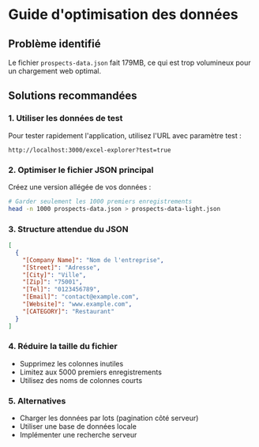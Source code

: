 # Guide d'optimisation des données

## Problème identifié
Le fichier `prospects-data.json` fait 179MB, ce qui est trop volumineux pour un chargement web optimal.

## Solutions recommandées

### 1. Utiliser les données de test
Pour tester rapidement l'application, utilisez l'URL avec paramètre test :
```
http://localhost:3000/excel-explorer?test=true
```

### 2. Optimiser le fichier JSON principal
Créez une version allégée de vos données :

```bash
# Garder seulement les 1000 premiers enregistrements
head -n 1000 prospects-data.json > prospects-data-light.json
```

### 3. Structure attendue du JSON
```json
[
  {
    "[Company Name]": "Nom de l'entreprise",
    "[Street]": "Adresse",
    "[City]": "Ville",
    "[Zip]": "75001",
    "[Tel]": "0123456789",
    "[Email]": "contact@example.com",
    "[Website]": "www.example.com",
    "[CATEGORY]": "Restaurant"
  }
]
```

### 4. Réduire la taille du fichier
- Supprimez les colonnes inutiles
- Limitez aux 5000 premiers enregistrements
- Utilisez des noms de colonnes courts

### 5. Alternatives
- Charger les données par lots (pagination côté serveur)
- Utiliser une base de données locale
- Implémenter une recherche serveur
